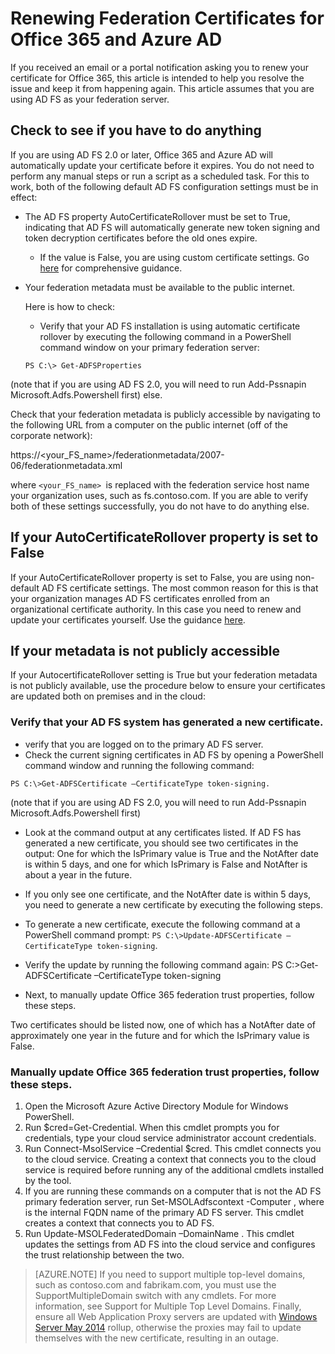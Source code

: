 <properties 
	pageTitle="Certificate renewal guidance for Office 365 and Azure AD users." 
	description="This article explains to Office 365 users how to resolve issues with emails that notify them about renewing a certificate." 
	services="active-directory" 
	documentationCenter="" 
	authors="billmath" 
	manager="swadhwa" 
	editor="curtand"/>

<tags 
	ms.service="active-directory" 
	ms.workload="identity" 
	ms.tgt_pltfrm="na" 
	ms.devlang="na" 
	ms.topic="article" 
	ms.date="07/10/2015" 
	ms.author="billmath"/>


# Renewing Federation Certificates for Office 365 and Azure AD

If you received an email or a portal notification asking you to renew your certificate for Office 365, this article is intended to help you resolve the issue and keep it from happening again.  This article assumes that you are using AD FS as your federation server.

## Check to see if you have to do anything

If you are using AD FS 2.0 or later, Office 365 and Azure AD will automatically update your certificate before it expires.  You do not need to perform any manual steps or run a script as a scheduled task.  For this to work, both of the following default AD FS configuration settings must be in effect:

- The AD FS property AutoCertificateRollover must be set to True, indicating that AD FS will automatically generate new token signing and token decryption certificates before the old ones expire.
	- If the value is False, you are using custom certificate settings.  Go [here](https://msdn.microsoft.com/en-us/library/azure/JJ933264.aspx#BKMK_NotADFSCert)  for comprehensive guidance.
- Your federation metadata must be available to the public internet.
	
	Here is how to check:

	- Verify that your AD FS installation is using automatic certificate rollover by executing the following command in a PowerShell command window on your primary federation server:

	`PS C:\> Get-ADFSProperties`

(note that if you are using AD FS 2.0, you will need to run Add-Pssnapin Microsoft.Adfs.Powershell first)
else.

Check that your federation metadata is publicly accessible by navigating to the following URL from a computer on the public internet (off of the corporate network):

https://<your_FS_name>/federationmetadata/2007-06/federationmetadata.xml 

where `<your_FS_name> `is replaced with the federation service host name your organization uses, such as fs.contoso.com.  If you are able to verify both of these settings successfully, you do not have to do anything else.

## If your AutoCertificateRollover property is set to False

If your AutoCertificateRollover property is set to False, you are using non-default AD FS certificate settings.  The most common reason for this is that your organization manages AD FS certificates enrolled from an organizational certificate authority.  In this case you need to renew and update your certificates yourself.  Use the guidance [here](https://msdn.microsoft.com/en-us/library/azure/JJ933264.aspx#BKMK_NotADFSCert).

## If your metadata is not publicly accessible
If your AutocertificateRollover setting is True but your federation metadata is not publicly available, use the procedure below to ensure your certificates are updated both on premises and in the cloud:

### Verify that your AD FS system has generated a new certificate. 

- verify that you are logged on to the primary AD FS server.
- Check the current signing certificates in AD FS by opening a PowerShell command window and running the following command: 

`PS C:\>Get-ADFSCertificate –CertificateType token-signing.` 

(note that if you are using AD FS 2.0, you will need to run Add-Pssnapin Microsoft.Adfs.Powershell first)


- Look at the command output at any certificates listed.  If AD FS has generated a new certificate, you should see two certificates in the output:  One for which the IsPrimary value is True and the NotAfter date is within 5 days, and one for which IsPrimary is False and NotAfter is about a year in the future.
	
- If you only see one certificate, and the NotAfter date is within 5 days, you need to generate a new certificate by executing the following steps.

- To generate a new certificate, execute the following command at a PowerShell command prompt: `PS C:\>Update-ADFSCertificate –CertificateType token-signing`.

- Verify the update by running the following command again: PS C:\>Get-ADFSCertificate –CertificateType token-signing
- Next, to manually update Office 365 federation trust properties, follow these steps.

Two certificates should be listed now, one of which has a NotAfter date of approximately one year in the future and for which the IsPrimary value is False.


### Manually update Office 365 federation trust properties, follow these steps.

1.	Open the Microsoft Azure Active Directory Module for Windows PowerShell.
2.	Run $cred=Get-Credential. When this cmdlet prompts you for credentials, type your cloud service administrator account credentials.
3.	Run Connect-MsolService –Credential $cred. This cmdlet connects you to the cloud service. Creating a context that connects you to the cloud service is required before running any of the additional cmdlets installed by the tool.
4.	If you are running these commands on a computer that is not the AD FS primary federation server, run Set-MSOLAdfscontext -Computer <AD FS primary server>, where <AD FS primary server> is the internal FQDN name of the primary AD FS server. This cmdlet creates a context that connects you to AD FS. 
5.	Run Update-MSOLFederatedDomain –DomainName <domain>. This cmdlet updates the settings from AD FS into the cloud service and configures the trust relationship between the two.

>[AZURE.NOTE] If you need to support multiple top-level domains, such as contoso.com and fabrikam.com, you must use the SupportMultipleDomain switch with any cmdlets. For more information, see Support for Multiple Top Level Domains.
Finally, ensure all Web Application Proxy servers are updated with [Windows Server May 2014](http://support.microsoft.com/kb/2955164) rollup, otherwise the proxies may fail to update themselves with the new certificate, resulting in an outage.
